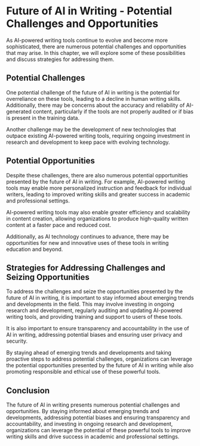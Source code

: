 Future of AI in Writing - Potential Challenges and Opportunities
===========================================================================

As AI-powered writing tools continue to evolve and become more sophisticated, there are numerous potential challenges and opportunities that may arise. In this chapter, we will explore some of these possibilities and discuss strategies for addressing them.

Potential Challenges
--------------------

One potential challenge of the future of AI in writing is the potential for overreliance on these tools, leading to a decline in human writing skills. Additionally, there may be concerns about the accuracy and reliability of AI-generated content, particularly if the tools are not properly audited or if bias is present in the training data.

Another challenge may be the development of new technologies that outpace existing AI-powered writing tools, requiring ongoing investment in research and development to keep pace with evolving technology.

Potential Opportunities
-----------------------

Despite these challenges, there are also numerous potential opportunities presented by the future of AI in writing. For example, AI-powered writing tools may enable more personalized instruction and feedback for individual writers, leading to improved writing skills and greater success in academic and professional settings.

AI-powered writing tools may also enable greater efficiency and scalability in content creation, allowing organizations to produce high-quality written content at a faster pace and reduced cost.

Additionally, as AI technology continues to advance, there may be opportunities for new and innovative uses of these tools in writing education and beyond.

Strategies for Addressing Challenges and Seizing Opportunities
--------------------------------------------------------------

To address the challenges and seize the opportunities presented by the future of AI in writing, it is important to stay informed about emerging trends and developments in the field. This may involve investing in ongoing research and development, regularly auditing and updating AI-powered writing tools, and providing training and support to users of these tools.

It is also important to ensure transparency and accountability in the use of AI in writing, addressing potential biases and ensuring user privacy and security.

By staying ahead of emerging trends and developments and taking proactive steps to address potential challenges, organizations can leverage the potential opportunities presented by the future of AI in writing while also promoting responsible and ethical use of these powerful tools.

Conclusion
----------

The future of AI in writing presents numerous potential challenges and opportunities. By staying informed about emerging trends and developments, addressing potential biases and ensuring transparency and accountability, and investing in ongoing research and development, organizations can leverage the potential of these powerful tools to improve writing skills and drive success in academic and professional settings.
